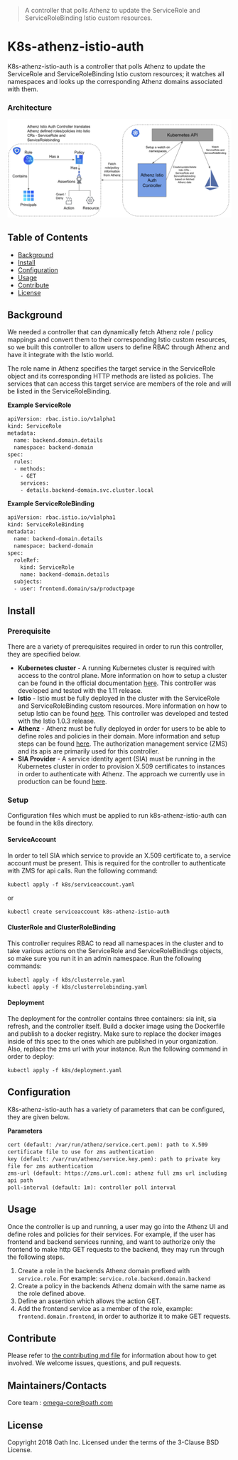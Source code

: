 > A controller that polls Athenz to update the ServiceRole and ServiceRoleBinding Istio custom resources.

# K8s-athenz-istio-auth
K8s-athenz-istio-auth is a controller that polls Athenz to update the ServiceRole and ServiceRoleBinding Istio custom 
resources; it watches all namespaces and looks up the corresponding Athenz domains associated with them. 

### Architecture
![Screenshot](images/architecture.png)

## Table of Contents

- [Background](#background)
- [Install](#install)
- [Configuration](#configuration)
- [Usage](#usage)
- [Contribute](#contribute)
- [License](#license)

## Background
We needed a controller that can dynamically fetch Athenz role / policy mappings and convert them to their corresponding 
Istio custom resources, so we built this controller to allow users to define RBAC through Athenz and have it integrate 
with the Istio world.

The role name in Athenz specifies the target service in the ServiceRole object and its corresponding HTTP methods are 
listed as policies. The services that can access this target service are members of the role and will be listed in the 
ServiceRoleBinding.

**Example ServiceRole**
```
apiVersion: rbac.istio.io/v1alpha1
kind: ServiceRole
metadata:
  name: backend.domain.details
  namespace: backend-domain
spec:
  rules:
  - methods:
    - GET
    services:
    - details.backend-domain.svc.cluster.local
```

**Example ServiceRoleBinding**
```
apiVersion: rbac.istio.io/v1alpha1
kind: ServiceRoleBinding
metadata:
  name: backend-domain.details
  namespace: backend-domain
spec:
  roleRef:
    kind: ServiceRole
    name: backend-domain.details
  subjects:
  - user: frontend.domain/sa/productpage
```

## Install

### Prerequisite
There are a variety of prerequisites required in order to run this controller, they are specified below.
- **Kubernetes cluster** - A running Kubernetes cluster is required with access to the control plane. More
information on how to setup a cluster can be found in the official documentation
[here](https://kubernetes.io/docs/setup/). This controller was developed and tested with the 1.11 release.
- **Istio** - Istio must be fully deployed in the cluster with the ServiceRole and ServiceRoleBinding custom
resources. More information on how to setup Istio can be found [here](https://istio.io/docs/setup/kubernetes/). This
controller was developed and tested with the Istio 1.0.3 release.
- **Athenz** - Athenz must be fully deployed in order for users to be able to define roles and policies in
their domain. More information and setup steps can be found [here](http://www.athenz.io/). The authorization
management service (ZMS) and its apis are primarily used for this controller.
- **SIA Provider** - A service identity agent (SIA) must be running in the Kubernetes cluster in order to provision
X.509 certificates to instances in order to authenticate with Athenz. The approach we currently use in production
can be found [here](https://github.com/yahoo/k8s-athenz-identity).

### Setup
Configuration files which must be applied to run k8s-athenz-istio-auth can be found in the k8s directory.

#### ServiceAccount
In order to tell SIA which service to provide an X.509 certificate to, a service account must be present. This is required
for the controller to authenticate with ZMS for api calls. Run the following command:
```
kubectl apply -f k8s/serviceaccount.yaml
```
or
```
kubectl create serviceaccount k8s-athenz-istio-auth
```

#### ClusterRole and ClusterRoleBinding
This controller requires RBAC to read all namespaces in the cluster and to take various actions on the ServiceRole and
ServiceRoleBindings objects, so make sure you run it in an admin namespace. Run the following commands:
```
kubectl apply -f k8s/clusterrole.yaml
kubectl apply -f k8s/clusterrolebinding.yaml
```

#### Deployment
The deployment for the controller contains three containers: sia init, sia refresh, and the controller itself. Build
a docker image using the Dockerfile and publish to a docker registry. Make sure to replace the docker images inside of
this spec to the ones which are published in your organization. Also, replace the zms url with your instance. Run the 
following command in order to deploy:
```
kubectl apply -f k8s/deployment.yaml
```

## Configuration
K8s-athenz-istio-auth has a variety of parameters that can be configured, they are given below.

**Parameters**
```
cert (default: /var/run/athenz/service.cert.pem): path to X.509 certificate file to use for zms authentication
key (default: /var/run/athenz/service.key.pem): path to private key file for zms authentication
zms-url (default: https://zms.url.com): athenz full zms url including api path
poll-interval (default: 1m): controller poll interval
```
## Usage
Once the controller is up and running, a user may go into the Athenz UI and define roles and policies for their
services. For example, if the user has frontend and backend services running, and want to authorize only the frontend
to make http GET requests to the backend, they may run through the following steps.
1. Create a role in the backends Athenz domain prefixed with `service.role`. For example: 
`service.role.backend.domain.backend`
2. Create a policy in the backends Athenz domain with the same name as the role defined above.
3. Define an assertion which allows the action GET.
4. Add the frontend service as a member of the role, example: `frontend.domain.frontend`, in order to authorize it to 
make GET requests.

## Contribute

Please refer to [the contributing.md file](Contributing.md) for information about how to get involved. We welcome issues, questions, and pull requests.

## Maintainers/Contacts
Core team : omega-core@oath.com

## License
Copyright 2018 Oath Inc. Licensed under the terms of the 3-Clause BSD License.
